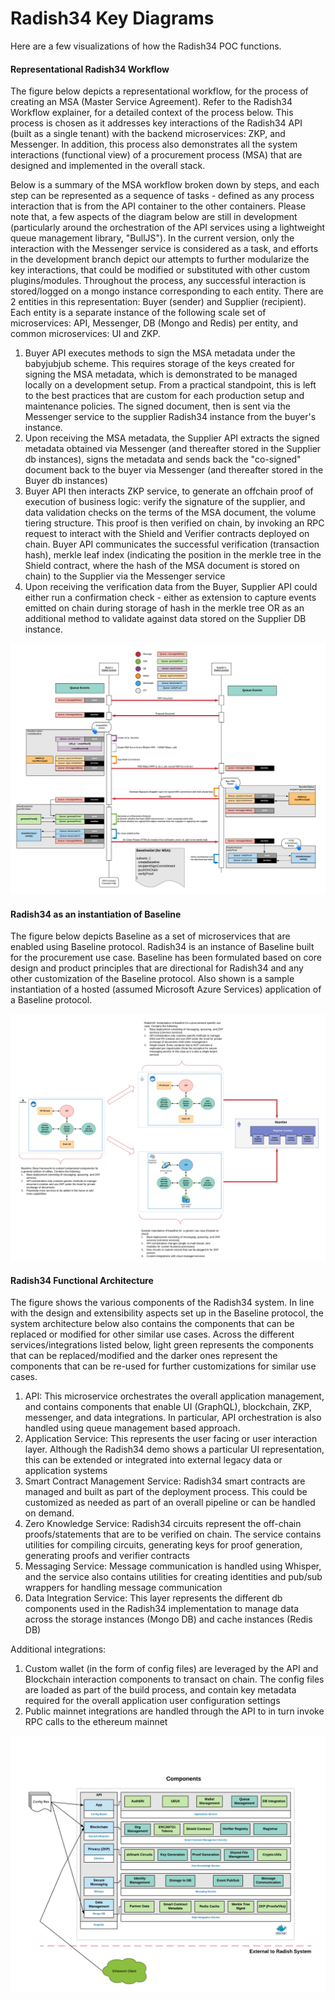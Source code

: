 # Radish34 Key Diagrams

Here are a few visualizations of how the Radish34 POC functions.

#### Representational Radish34 Workflow

The figure below depicts a representational workflow, for the process of creating an MSA \(Master Service Agreement\). Refer to the Radish34 Workflow explainer, for a detailed context of the process below. This process is chosen as it addresses key interactions of the Radish34 API \(built as a single tenant\) with the backend microservices: ZKP, and Messenger. In addition, this process also demonstrates all the system interactions \(functional view\) of a procurement process \(MSA\) that are designed and implemented in the overall stack.

Below is a summary of the MSA workflow broken down by steps, and each step can be represented as a sequence of tasks - defined as any process interaction that is from the API container to the other containers. Please note that, a few aspects of the diagram below are still in development \(particularly around the orchestration of the API services using a lightweight queue management library, "BullJS"\). In the current version,  only the interaction with the Messenger service is considered as a task, and efforts in the development branch depict our attempts to further modularize the key interactions, that could be modified or substituted with other custom plugins/modules. Throughout the process, any successful interaction is stored/logged on a mongo instance corresponding to each entity. There are 2 entities in this representation: Buyer \(sender\) and Supplier \(recipient\). Each entity is a separate instance of the following scale set of microservices: API, Messenger, DB \(Mongo and Redis\) per entity, and common microservices: UI and ZKP.

1. Buyer API executes methods to sign the MSA metadata under the babyjubjub scheme. This requires storage of the keys created for signing the MSA metadata, which is demonstrated to be managed locally on a development setup. From a practical standpoint, this is left to the best practices that are custom for each production setup and maintenance policies. The signed document, then is sent via the Messenger service to the supplier Radish34 instance from the buyer's instance. 
2. Upon receiving the MSA metadata, the Supplier API extracts the signed metadata obtained via Messenger \(and thereafter stored in the Supplier db instances\),  signs the metadata and sends back the "co-signed" document back to the buyer via Messenger \(and thereafter stored in the Buyer db instances\)
3. Buyer API then interacts ZKP service, to generate an offchain proof of execution of business logic: verify the signature of the supplier, and data validation checks on the terms of the MSA document, the volume tiering structure. This proof is then verified on chain, by invoking an RPC request to interact with the Shield and Verifier contracts deployed on chain. Buyer API communicates the successful verification \(transaction hash\), merkle leaf index \(indicating the position in the merkle tree in the Shield contract, where the hash of the MSA document is stored on chain\) to the Supplier via the Messenger service
4. Upon receiving the verification data from the Buyer, Supplier API could either run a confirmation check - either as extension to capture events emitted on chain during storage of hash in the merkle tree OR as an additional method to validate against data stored on the Supplier DB instance.  

![Radish34 MSA Workflow](../.gitbook/assets/image%20%283%29.png)

#### Radish34 as an instantiation of Baseline

The figure below depicts Baseline as a set of microservices that are enabled using Baseline protocol. Radish34 is an instance of Baseline built for the procurement use case. Baseline has been formulated based on core design and product principles that are directional for Radish34 and any other customization of the Baseline protocol. Also shown is a sample instantiation of a hosted \(assumed Microsoft Azure Services\) application of a Baseline protocol.

![Baseline =&amp;gt; Radish34](../.gitbook/assets/image%20%281%29.png)

#### Radish34 Functional Architecture

The figure shows the various components of the Radish34 system. In line with the design and extensibility aspects set up in the Baseline protocol, the system architecture below also contains the components that can be replaced or modified for other similar use cases. Across the different services/integrations listed below, light green represents the components that can be replaced/modified and the darker ones represent the components that can be re-used for further customizations for similar use cases.

1. API: This microservice orchestrates the overall application management, and contains components that enable UI \(GraphQL\), blockchain, ZKP, messenger, and data integrations. In particular, API orchestration is also handled using queue management based approach.
2. Application Service: This represents the user facing or user interaction layer. Although the Radish34 demo shows a particular UI representation, this can be extended or integrated into external legacy data or application systems
3. Smart Contract Management Service: Radish34 smart contracts are managed and built as part of the deployment process. This could be customized as needed as part of an overall pipeline or can be handled on demand.
4. Zero Knowledge Service: Radish34 circuits represent the off-chain proofs/statements that are to be verified on chain. The service contains utilities for compiling circuits, generating keys for proof generation, generating proofs and verifier contracts
5. Messaging Service: Message communication is handled using Whisper, and the service also contains utilities for creating identities and pub/sub wrappers for handling message communication
6. Data Integration Service: This layer represents the different db components used in the Radish34 implementation to manage data across the storage instances \(Mongo DB\) and cache instances \(Redis DB\)

Additional integrations:

1. Custom wallet \(in the form of config files\) are leveraged by the API and Blockchain interaction components to transact on chain. The config files are loaded as part of the build process, and contain key metadata required for the overall application user configuration settings
2. Public mainnet integrations are handled through the API to in turn invoke RPC calls to the ethereum mainnet

![Radish34 Functional Component Architecture](../.gitbook/assets/radish34-components%20%281%29.png)



## 

